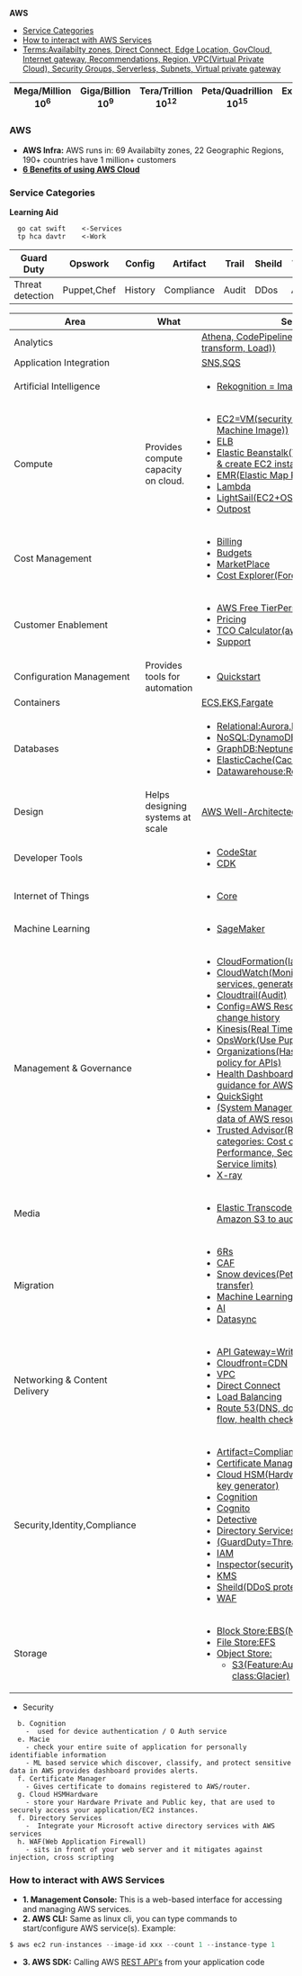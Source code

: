 **AWS**
- [Service Categories](#sc)
- [How to interact with AWS Services](#how)
- [Terms:Availabilty zones, Direct Connect, Edge Location, GovCloud, Internet gateway, Recommendations, Region, VPC(Virtual Private Cloud), Security Groups, Serverless, Subnets, Virtual private gateway](Terms)

| Mega/Million 10<sup>6</sup> | Giga/Billion 10<sup>9</sup> | Tera/Trillion 10<sup>12</sup> | Peta/Quadrillion 10<sup>15</sup> | Exa/Quintillion 10<sup>18</sup> | Zeta/Sextillion 10<sup>21</sup> |
| --- | --- | --- | --- | --- | --- |

### AWS
- **AWS Infra:** AWS runs in: 69 Availabilty zones, 22 Geographic Regions, 190+ countries have 1 million+ customers
- **[6 Benefits of using AWS Cloud](/System-Design/Concepts#adv)**

<a name=sc></a>
### Service Categories
**Learning Aid**
```
  go cat swift    <-Services
  tp hca davtr    <-Work
```
|Guard Duty|Opswork|Config|Artifact|Trail|Sheild|Watch|Inspector|Formation|Trusted-Advisor|
|---|---|---|---|---|---|---|---|---|---|
|Threat detection|Puppet,Chef|History|Compliance|Audit|DDos|Alarms|Vunerablity|Template|Recommendation|


|Area|What|Services|
|---|---|---|
|Analytics||[Athena, CodePipeline, Glue(ETL(Extract, transform, Load))](Analytics)|
|Application Integration||[SNS,SQS](Application_Integration)|
|Artificial Intelligence||[<ul><li>Rekognition = Image recognition</li></ul>](Artificial_Intelligence)|
|Compute|Provides compute capacity on cloud.|[<ul> <li>EC2=VM(security groups, AMI(Amazon Machine Image))</li> <li>ELB</li> <li>Elastic Beanstalk(Take(a.out + config files) & create EC2 instance)</li> <li>EMR(Elastic Map Reduce)</li> <li>Lambda</li> <li>LightSail(EC2+OS+Service(eg:wordpress))</li> <li>Outpost</li> </ul>](Compute)|
|Cost Management||[<ul> <li>Billing</li> <li>Budgets</li> <li>MarketPlace</li> <li>Cost Explorer(Forecast spending</li> </ul>](Cost_Management)|
|Customer Enablement||[<ul> <li>AWS Free TierPersonal</li> <li>Pricing</li> <li>TCO Calculator(aws vs onprem cost)</li> <li>Support</li> </ul>](Customer_Enablement)|
|Configuration Management|Provides tools for automation|[<ul> <li>Quickstart</li> </ul>](Configuration_Management)|
|Containers||[ECS,EKS,Fargate](Container)|
|Databases||[<ul><li>Relational:Aurora,RDS(no autoscaling)</li> <li>NoSQL:DynamoDB(auto scales),Accelrator</li> <li>GraphDB:Neptune</li> <li>ElasticCache(Cache before DB)</li> <li>Datawarehouse:RedShift, DMS</li></ul>](/System-Design/Concepts/Databases)|
|Design|Helps designing systems at scale|[AWS Well-Architected Framework](Design)|
|Developer Tools||[<ul><li>CodeStar</li> <li>CDK</li></ul>](Developer_Tools)|
|Internet of Things||[<ul> <li>Core</li> </ul>](Internet_of_Things)|
|Machine Learning||[<ul> <li>SageMaker</li> </ul>](Machine_Learning)|
|Management & Governance||[<ul> <li>CloudFormation(IaaS)=Template</li> <li>CloudWatch(Monitor performance of AWS services, generate alarms, metrices)</li> <li>Cloudtrail(Audit)</li> <li>Config=AWS Resources configuration change history</li> <li>Kinesis(Real Time Data)</li> <li>OpsWork(Use Puppet, Chef)</li> <li>Organizations(Has SCP(service control policy for APIs)</li> <li>Health Dashboard(Alerts & remediation guidance for AWS resources)</li> <li>QuickSight</li> <li>(System Manager(SSM)=See Operatinal data of AWS resources take action)</li> <li>Trusted Advisor(Recommendations in 5 categories: Cost optimization, Performance, Security, Fault tolerance, Service limits)</li> <li>X-ray</li></ul>](Management_Governance)|
|Media||[<ul><li>Elastic Transcoder=Convert media in Amazon S3 to audio,video</li></ul>](#Media)|
|Migration||[<ul><li>6Rs</li> <li>CAF</li> <li>Snow devices(Peta byte scale data transfer)</li> <li>Machine Learning</li> <li>AI</li> <li>Datasync</li></ul>](Migration_and_Transfer)|
|Networking & Content Delivery||[<ul> <li>API Gateway=Write HTTP APIs</li> <li>Cloudfront=CDN</li> <li>VPC</li> <li>Direct Connect</li> <li>Load Balancing</li> <li>Route 53(DNS, domain registration, traffic flow, health check, failover)</li><ul>](Network)|
|Security,Identity,Compliance||[<ul><li>Artifact=Compliance</li> <li>Certificate Manager</li> <li>Cloud HSM(Hardware based encryption key generator)</li> <li>Cognition</li> <li>Cognito</li> <li>Detective</li> <li>Directory Services</li> <li>(GuardDuty=Threat detection)</li> <li>IAM</li> <li>Inspector(security vunerabilites scanner)</li> <li>KMS</li>  <li>Sheild(DDoS protection)</li> <li>WAF</li></ul>](Security)|
|Storage||[<ul><li>Block Store:EBS(No Autoscaling)</li> <li>File Store:EFS</li> <li>Object Store:<ul><li>S3(Feature:Autoscale, macie, Storage class:Glacier)</li></ul></li></ul>](Storage)|

- Security
```
  b. Cognition
    -  used for device authentication / O Auth service 
  e. Macie
    - check your entire suite of application for personally identifiable information
    - ML based service which discover, classify, and protect sensitive data in AWS provides dashboard provides alerts.
  f. Certificate Manager
    - Gives certificate to domains registered to AWS/router.
  g. Cloud HSMHardware
    - store your Hardware Private and Public key, that are used to securely access your application/EC2 instances.
  f. Directory Services
    -  Integrate your Microsoft active directory services with AWS services
  h. WAF(Web Application Firewall)
    - sits in front of your web server and it mitigates against injection, cross scripting
```

<a name=how></a>
### How to interact with AWS Services
- **1. Management Console:** This is a web-based interface for accessing and managing AWS services.
- **2. AWS CLI:** Same as linux cli, you can type commands to start/configure AWS service(s). Example:
```c
$ aws ec2 run-instances --image-id xxx --count 1 --instance-type 1
```
- **3. AWS SDK:** Calling AWS [REST API's](/Networking/OSI-Layers/Layer-7/WebServer_WebClient_WebService/WebClient_Connecting_WebServer/REST) from your application code
